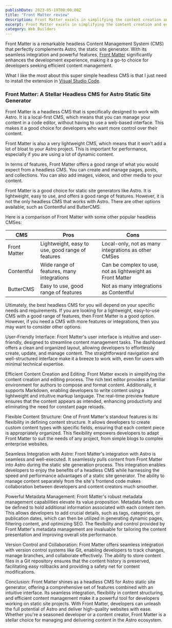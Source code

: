 ```yaml
---
publishDate: 2023-05-19T00:00:00Z
title: "Front Matter review"
description: Front Matter excels in simplifying the content creation and editing process
excerpt: Front Matter excels in simplifying the content creation and editing process
category: Web Builders
---
```


Front Matter is a remarkable headless Content Management System (CMS) that perfectly complements Astro, the static site generator. With its seamless integration and powerful features, [Front Matter](https://frontmatter.codes/) significantly enhances the development experience, making it a go-to choice for developers seeking efficient content management.

What I like the most about this super simple headless CMS is that I just need to install the extension in [Visual Studio Code](https://code.visualstudio.com/).


### Front Matter: A Stellar Headless CMS for Astro Static Site Generator

Front Matter is a headless CMS that is specifically designed to work with Astro. It is a local-first CMS, which means that you can manage your content in a code editor, without having to use a web-based interface. This makes it a good choice for developers who want more control over their content.

Front Matter is also a very lightweight CMS, which means that it won't add a lot of bloat to your Astro project. This is important for performance, especially if you are using a lot of dynamic content.

In terms of features, Front Matter offers a good range of what you would expect from a headless CMS. You can create and manage pages, posts, and collections. You can also add images, videos, and other media to your content.

Front Matter is a good choice for static site generators like Astro. It is lightweight, easy to use, and offers a good range of features. However, it is not the only headless CMS that works with Astro. There are other options available, such as Contentful and ButterCMS.

Here is a comparison of Front Matter with some other popular headless CMSes:

| CMS | Pros | Cons |
|---|---|---|
| Front Matter | Lightweight, easy to use, good range of features | Local-only, not as many integrations as other CMSes |
| Contentful | Wide range of features, many integrations | Can be complex to use, not as lightweight as Front Matter |
| ButterCMS | Easy to use, good range of features | Not as many integrations as Contentful |

Ultimately, the best headless CMS for you will depend on your specific needs and requirements. If you are looking for a lightweight, easy-to-use CMS with a good range of features, then Front Matter is a good option. However, if you need a CMS with more features or integrations, then you may want to consider other options.


User-Friendly Interface:
Front Matter's user interface is intuitive and user-friendly, designed to streamline content management tasks. The dashboard offers a clean and organized layout, allowing developers to effortlessly create, update, and manage content. The straightforward navigation and well-structured interface make it a breeze to work with, even for users with minimal technical expertise.

Efficient Content Creation and Editing:
Front Matter excels in simplifying the content creation and editing process. The rich text editor provides a familiar environment for authors to compose and format content. Additionally, it supports Markdown, enabling developers to write content using a lightweight and intuitive markup language. The real-time preview feature ensures that the content appears as intended, enhancing productivity and eliminating the need for constant page reloads.

Flexible Content Structure:
One of Front Matter's standout features is its flexibility in defining content structure. It allows developers to create custom content types with specific fields, ensuring that each content piece is appropriately organized. This flexibility empowers developers to adapt Front Matter to suit the needs of any project, from simple blogs to complex enterprise websites.

Seamless Integration with Astro:
Front Matter's integration with Astro is seamless and well-executed. It seamlessly pulls content from Front Matter into Astro during the static site generation process. This integration enables developers to enjoy the benefits of a headless CMS while harnessing the speed and performance advantages of a static site generator. The ability to manage content separately from the site's frontend code makes collaboration between developers and content creators much smoother.

Powerful Metadata Management:
Front Matter's robust metadata management capabilities elevate its value proposition. Metadata fields can be defined to hold additional information associated with each content item. This allows developers to add crucial details, such as tags, categories, or publication dates, which can then be utilized in generating dynamic pages, filtering content, and optimizing SEO. The flexibility and control provided by Front Matter's metadata management are invaluable for tailoring the content presentation and improving overall site performance.

Version Control and Collaboration:
Front Matter offers seamless integration with version control systems like Git, enabling developers to track changes, manage branches, and collaborate effectively. The ability to store content files in a Git repository ensures that the content history is preserved, facilitating easy rollbacks and providing a safety net for content modifications.

Conclusion:
Front Matter shines as a headless CMS for Astro static site generator, offering a comprehensive set of features combined with an intuitive interface. Its seamless integration, flexibility in content structuring, and efficient content management make it a powerful tool for developers working on static site projects. With Front Matter, developers can unleash the full potential of Astro and deliver high-quality websites with ease. Whether you're a seasoned developer or a content creator, Front Matter is a stellar choice for managing and delivering content in the Astro ecosystem.